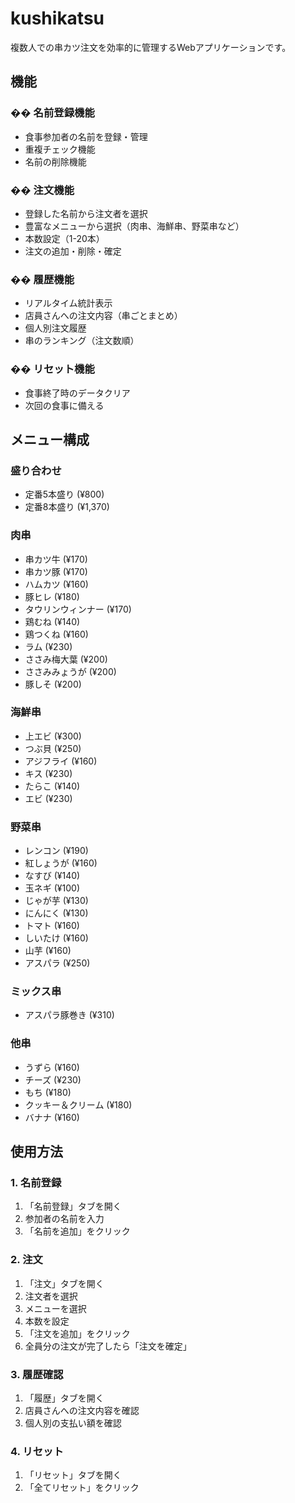 # kushikatsu
複数人での串カツ注文を効率的に管理するWebアプリケーションです。

## 機能

### ��️ 名前登録機能
- 食事参加者の名前を登録・管理
- 重複チェック機能
- 名前の削除機能

### �� 注文機能
- 登録した名前から注文者を選択
- 豊富なメニューから選択（肉串、海鮮串、野菜串など）
- 本数設定（1-20本）
- 注文の追加・削除・確定

### �� 履歴機能
- リアルタイム統計表示
- 店員さんへの注文内容（串ごとまとめ）
- 個人別注文履歴
- 串のランキング（注文数順）

### �� リセット機能
- 食事終了時のデータクリア
- 次回の食事に備える

## メニュー構成

### 盛り合わせ
- 定番5本盛り (¥800)
- 定番8本盛り (¥1,370)

### 肉串
- 串カツ牛 (¥170)
- 串カツ豚 (¥170)
- ハムカツ (¥160)
- 豚ヒレ (¥180)
- タウリンウィンナー (¥170)
- 鶏むね (¥140)
- 鶏つくね (¥160)
- ラム (¥230)
- ささみ梅大葉 (¥200)
- ささみみょうが (¥200)
- 豚しそ (¥200)

### 海鮮串
- 上エビ (¥300)
- つぶ貝 (¥250)
- アジフライ (¥160)
- キス (¥230)
- たらこ (¥140)
- エビ (¥230)

### 野菜串
- レンコン (¥190)
- 紅しょうが (¥160)
- なすび (¥140)
- 玉ネギ (¥100)
- じゃが芋 (¥130)
- にんにく (¥130)
- トマト (¥160)
- しいたけ (¥160)
- 山芋 (¥160)
- アスパラ (¥250)

### ミックス串
- アスパラ豚巻き (¥310)

### 他串
- うずら (¥160)
- チーズ (¥230)
- もち (¥180)
- クッキー＆クリーム (¥180)
- バナナ (¥160)

## 使用方法

### 1. 名前登録
1. 「名前登録」タブを開く
2. 参加者の名前を入力
3. 「名前を追加」をクリック

### 2. 注文
1. 「注文」タブを開く
2. 注文者を選択
3. メニューを選択
4. 本数を設定
5. 「注文を追加」をクリック
6. 全員分の注文が完了したら「注文を確定」

### 3. 履歴確認
1. 「履歴」タブを開く
2. 店員さんへの注文内容を確認
3. 個人別の支払い額を確認

### 4. リセット
1. 「リセット」タブを開く
2. 「全てリセット」をクリック
